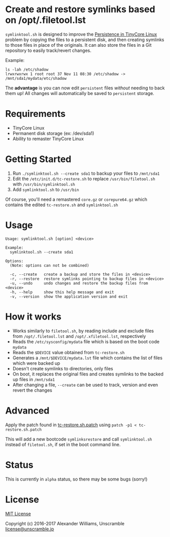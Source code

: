 # Create and restore symlinks based on /opt/.filetool.lst

`symlinktool.sh` is designed to improve the [Persistence in TinyCore Linux](http://wiki.tinycorelinux.net/wiki:persistence_for_dummies#getting_tinycore_to_save_your_documents_and_settings) problem
by copying the files to a persistent disk, and then creating symlinks to those
files in place of the originals. It can also store the files in a Git repository to easily track/revert changes.

Example:

```
ls -lah /etc/shadow
lrwxrwxrwx 1 root root 37 Nov 11 08:30 /etc/shadow -> /mnt/sda1/mydata/etc/shadow
```

The **advantage** is you can now edit `persistent` files _without_ needing to back them up!
All changes will automatically be saved to `persistent` storage.

# Requirements

  * TinyCore Linux
  * Permanent disk storage (ex: /dev/sda1)
  * Ability to remaster TinyCore Linux

# Getting Started

  1. Run `./symlinktool.sh --create sda1` to backup your files to `/mnt/sda1`
  2. Edit the `/etc/init.d/tc-restore.sh` to replace `/usr/bin/filetool.sh` with `/usr/bin/symlinktool.sh`
  3. Add `symlinktool.sh` to `/usr/bin`

Of course, you'll need a remastered `core.gz` or `corepure64.gz` which contains the edited `tc-restore.sh` and `symlinktool.sh`

# Usage

```
Usage: symlinktool.sh [option] <device>

Example:
  symlinktool.sh --create sda1

Options:
  (Note: options can not be combined)

  -c, --create   create a backup and store the files in <device>
  -r, --restore  restore symlinks pointing to backup files in <device>
  -u, --undo     undo changes and restore the backup files from <device>
  -h, --help     show this help message and exit
  -v, --version  show the application version and exit
```

# How it works

* Works similarly to `filetool.sh`, by reading include and exclude files from `/opt/.filetool.lst` and `/opt/.xfiletool.lst`, respectively
* Reads the `/etc/sysconfig/mydata` file which is based on the boot code `mydata`
* Reads the `$DEVICE` value obtained from `tc-restore.sh`
* Generates a `/mnt/$DEVICE/mydata.lst` file which contains the list of files which were backed up
* Doesn't create symlinks to directories, only files
* On boot, it replaces the original files and creates symlinks to the backed up files in `/mnt/sda1`
* After changing a file, `--create` can be used to track, version and even revert the changes

# Advanced

Apply the patch found in [tc-restore.sh.patch](https://github.com/aw/tinycore-symlinktool/blob/master/tc-restore.sh.patch) using `patch -p1 < tc-restore.sh.patch`

This will add a new bootcode `symlinksrestore` and call `symlinktool.sh` instead of `filetool.sh`, if set in the boot command line.

# Status

This is currently in `alpha` status, so there may be some bugs (sorry!)

# License

[MIT License](LICENSE)

Copyright (c) 2016-2017 Alexander Williams, Unscramble <license@unscramble.jp>

